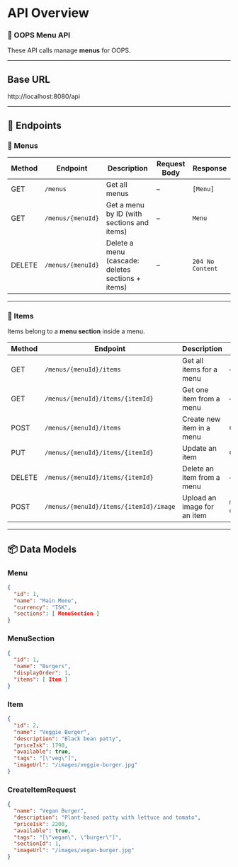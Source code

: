 # API Overview

### 🍔 OOPS Menu API

These API calls manage **menus** for OOPS.

---

## Base URL
http://localhost:8080/api


---

## 📖 Endpoints

### 🔹 Menus

| Method | Endpoint              | Description                                  | Request Body | Response       |
|--------|-----------------------|----------------------------------------------|--------------|----------------|
| GET    | `/menus`              | Get all menus                                | –            | `[Menu]`       |
| GET    | `/menus/{menuId}`     | Get a menu by ID (with sections and items)   | –            | `Menu`         |
| DELETE | `/menus/{menuId}`     | Delete a menu (cascade: deletes sections + items) | –            | `204 No Content` |

---

### 🔹 Items

Items belong to a **menu section** inside a menu.

| Method | Endpoint                             | Description                  | Request Body         | Response   |
|--------|--------------------------------------|------------------------------|----------------------|------------|
| GET    | `/menus/{menuId}/items`              | Get all items for a menu     | –                    | `[Item]`   |
| GET    | `/menus/{menuId}/items/{itemId}`     | Get one item from a menu     | –                    | `Item`     |
| POST   | `/menus/{menuId}/items`              | Create new item in a menu    | `CreateItemRequest`  | `Item`     |
| PUT    | `/menus/{menuId}/items/{itemId}`     | Update an item               | `CreateItemRequest`  | `Item`     |
| DELETE | `/menus/{menuId}/items/{itemId}`     | Delete an item from a menu   | –                    | `204 No Content` |
| POST   | `/menus/{menuId}/items/{itemId}/image` | Upload an image for an item | `multipart/form-data` (field: `file`) | `Item` (with `imageUrl`) |

---

## 📦 Data Models

### Menu
```json
{
  "id": 1,
  "name": "Main Menu",
  "currency": "ISK",
  "sections": [ MenuSection ]
}
```
### MenuSection
```json
{
  "id": 1,
  "name": "Burgers",
  "displayOrder": 1,
  "items": [ Item ]
}
```
### Item
```json
{
  "id": 2,
  "name": "Veggie Burger",
  "description": "Black bean patty",
  "priceIsk": 1790,
  "available": true,
  "tags": "[\"veg\"]",
  "imageUrl": "/images/veggie-burger.jpg"
}
```

### CreateItemRequest
```json
{
  "name": "Vegan Burger",
  "description": "Plant-based patty with lettuce and tomato",
  "priceIsk": 2200,
  "available": true,
  "tags": "[\"vegan\", \"burger\"]",
  "sectionId": 1,
  "imageUrl": "/images/vegan-burger.jpg"
}
```